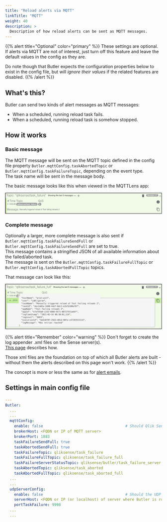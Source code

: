 ```yaml
---
title: "Reload alerts via MQTT"
linkTitle: "MQTT"
weight: 40
description: >
  Description of how reload alerts can be sent as MQTT messages.
---
```


{{% alert title="Optional" color="primary" %}}
These settings are optional.  
If alerts via MQTT are not of interest, just turn off this feature and leave the default values in the config as they are.

Do note though that Butler expects the configuration properties below to exist in the config file, but will *ignore their values* if the related features are disabled.
{{% /alert %}}

## What's this?

Butler can send two kinds of alert messages as MQTT messages:

- When a scheduled, running reload task fails.
- When a scheduled, running reload task is somehow stopped.

## How it works

### Basic message

The MQTT message will be sent on the MQTT topic defined in the config file property `Butler.mqttConfig.taskAbortedTopic` or `Butler.mqttConfig.taskFailureTopic`, depending on the event type.  
The task name will be sent in the message body.

The basic message looks like this when viewed in the MQTTLens app:

![alt text](mqtt_failed_task_basic_1.png "A basic reload task failed message sent via MQTT")  

### Complete message

Optionally a larger, more complete message is also sent if `Butler.mqttConfig.taskFailureSendFull` or `Butler.mqttConfig.taskFailureSendFull` are set to true.  
This message contains a stringified JSON of all available information about the failed/aborted task.  
The message is sent on the `Butler.mqttConfig.taskFailureFullTopic` or `Butler.mqttConfig.taskAbortedFullTopic` topics.

That message can look like this:

![alt text](mqtt_failed_task_full_1.png "A complete reload task failed message sent via MQTT")  

{{% alert title="Remember" color="warning" %}}
Don't forget to create the log appender .xml files on the Sense server(s).  
[This page](../) describes how.

Those xml files are the foundation on top of which all Butler alerts are built - without them the alerts described on this page won't work.
{{% /alert %}}

The concept is more or less the same as for [alert emails](../alert-emails/#how-it-works).

## Settings in main config file

```yaml
---
Butler:
  ...
  ...
  mqttConfig:
    enable: false                                     # Should Qlik Sense events be forwarded as MQTT messages?
    brokerHost: <FQDN or IP of MQTT server>
    brokerPort: 1883
    taskFailureSendFull: true
    taskAbortedSendFull: true
    taskFailureTopic: qliksense/task_failure
    taskFailureFullTopic: qliksense/task_failure_full
    taskFailureServerStatusTopic: qliksense/butler/task_failure_server
    taskAbortedTopic: qliksense/task_aborted
    taskAbortedFullTopic: qliksense/task_aborted_full
  ...
  ...
  udpServerConfig:
    enable: false                                     # Should the UDP server responsible for receving task failure and session events be started? true/false
    serverHost: <FQDN or IP (or localhost) of server where Butler is running>
    portTaskFailure: 9998
  ...
  ...
```
